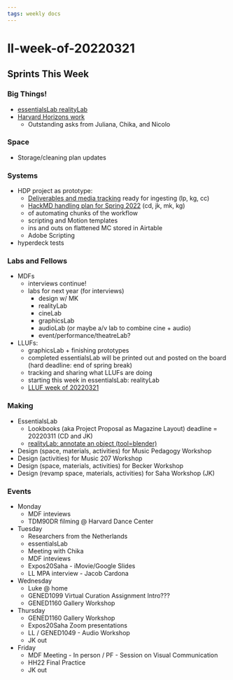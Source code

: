 ```yaml
---
tags: weekly docs
---
```


# ll-week-of-20220321

## Sprints This Week

### Big Things!
* [essentialsLab realityLab](https://hackmd.io/__inFR_MR5-rwbB7n-wsMw)
* [Harvard Horizons work](https://hackmd.io/8MULM-DtRdqSZAhfoG5D7w?view)
    * Outstanding asks from Juliana, Chika, and Nicolo


### Space
* Storage/cleaning plan updates


### Systems

* HDP project as prototype:
    * [Deliverables and media tracking](https://hackmd.io/of1_XQW4SFGD3X5HweSKfw?edit) ready for ingesting (lp, kg, cc)
    * [HackMD handling plan for Spring 2022](/SF2ew1_3QQ2bTFhSO0GFGQ) (cd, jk, mk, kg)
    * of automating chunks of the workflow
    * scripting and Motion templates
    * ins and outs on flattened MC stored in Airtable
    * Adobe Scripting
* hyperdeck tests

### Labs and Fellows
* MDFs
    * interviews continue!
    * labs for next year (for interviews)
        * design w/ MK
        * realityLab
        * cineLab
        * graphicsLab
        * audioLab (or maybe a/v lab to combine cine + audio)
        * event/performance/theatreLab?
* LLUFs:
    * graphicsLab + finishing prototypes
    * completed essentialsLab will be printed out and posted on the board (hard deadline: end of spring break)
    * tracking and sharing what LLUFs are doing
    * starting this week in essentialsLab: realityLab
    * [LLUF week of 20220321](https://hackmd.io/__inFR_MR5-rwbB7n-wsMw)

### Making
* EssentialsLab
    * Lookbooks (aka Project Proposal as Magazine Layout) deadline = 20220311 (CD and JK)
    * [realityLab: annotate an object (tool=blender)](https://hackmd.io/wtbYUGnqSHC8o6--w2s6SA) 
* Design (space, materials, activities) for Music Pedagogy Workshop
* Design (activities) for Music 207 Workshop
* Design (space, materials, activities) for Becker Workshop
* Design (revamp space, materials, activities) for Saha Workshop (JK)

### Events

* Monday
    * MDF inteviews
    * TDM90DR filming @ Harvard Dance Center
* Tuesday
    * Researchers from the Netherlands
    * essentialsLab
    * Meeting with Chika
    * MDF inteviews
    * Expos20Saha - iMovie/Google Slides
    * LL MPA interview - Jacob Cardona
* Wednesday
    * Luke @ home
    * GENED1099 Virtual Curation Assignment Intro???
    * GENED1160 Gallery Workshop
* Thursday
    * GENED1160 Gallery Workshop
    * Expos20Saha Zoom presentations
    * LL / GENED1049 - Audio Workshop
    * JK out
* Friday
    * MDF Meeting - In person / PF - Session on Visual Communication
    * HH22 Final Practice
    * JK out
